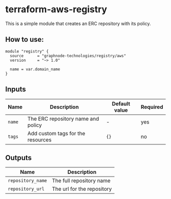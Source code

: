 # terraform-aws-registry

This is a simple module that creates an ERC repository with its policy.

## How to use:

```hcl
module "registry" {
  source      = "graphnode-technologies/registry/aws"
  version     = "~> 1.0"

  name = var.domain_name
}
```

## Inputs

| Name | Description | Default value | Required |
|------|-------------|---------------|----------|
| `name`  | The ERC repository name and policy | - | yes |
| `tags`  | Add custom tags for the resources | `{}` | no |

## Outputs

| Name | Description |
|------|-------------|
| `repository_name`  | The full repository name |
| `repository_url`  | The url for the repository |